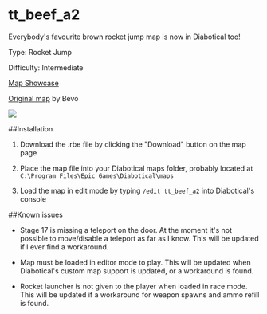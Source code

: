 # tt_beef_a2

Everybody's favourite brown rocket jump map is now in Diabotical too!

Type: Rocket Jump

Difficulty: Intermediate

[Map Showcase](https://www.youtube.com/watch?v=Uyi3CX93XI0)

[Original map](https://gamebanana.com/maps/130068) by Bevo

[![](https://i.ytimg.com/vi/Uyi3CX93XI0/hqdefault.jpg)](https://www.youtube.com/watch?v=Uyi3CX93XI0)



##Installation

1. Download the .rbe file by clicking the "Download" button on the map page

2. Place the map file into your Diabotical maps folder, probably located at `C:\Program Files\Epic Games\Diabotical\maps`

3. Load the map in edit mode by typing `/edit tt_beef_a2` into Diabotical's console



##Known issues

* Stage 17 is missing a teleport on the door. At the moment it's not possible to move/disable a teleport as far as I know. This will be updated if I ever find a workaround.

* Map must be loaded in editor mode to play. This will be updated when Diabotical's custom map support is updated, or a workaround is found.

* Rocket launcher is not given to the player when loaded in race mode. This will be updated if a workaround for weapon spawns and ammo refill is found.
